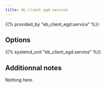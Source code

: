 ```yaml
---
title: eb_client_egd.service
---
```


{{% provided_by "eb_client_egd.service" %}}

## Options

{{% systemd_unit "eb_client_egd.service" %}}

## Additionnal notes

Nothing here.
